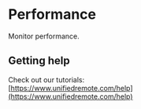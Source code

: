 # Performance
Monitor performance.

## Getting help
Check out our tutorials: <br>
[https://www.unifiedremote.com/help](https://www.unifiedremote.com/help)
